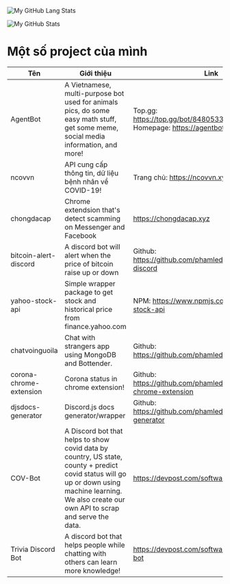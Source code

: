 ![My GitHub Lang Stats](https://github-readme-stats.vercel.app/api/top-langs/?username=phamleduy04&theme=tokyonight&layout=compact)

![My GitHub Stats](https://github-readme-stats.vercel.app/api?username=phamleduy04&count_private=true&show_icons=true&theme=tokyonight)

# Một số project của mình
| Tên | Giới thiệu | Link |
|------|------|-----------|
| AgentBot | A Vietnamese, multi-purpose bot used for animals pics, do some easy math stuff, get some meme, social media information, and more! | Top.gg: https://top.gg/bot/848053364298088458 Homepage: https://agentbot.xyz |
| ncovvn | API cung cấp thông tin, dữ liệu bệnh nhân về COVID-19! | Trang chủ: https://ncovvn.xyz |
| chongdacap | Chrome extendsion that's detect scamming on Messenger and Facebook | https://chongdacap.xyz |
| bitcoin-alert-discord | A discord bot will alert when the price of bitcoin raise up or down | Github: https://github.com/phamleduy04/bitcoin-alert-discord |
| yahoo-stock-api | Simple wrapper package to get stock and historical price from finance.yahoo.com | NPM: https://www.npmjs.com/package/yahoo-stock-api |
| chatvoinguoila | Chat with strangers app using MongoDB and Bottender. | Github: https://github.com/phamleduy04/chatvoinguoila |
| corona-chrome-extension | Corona status in chrome extension! | Github: https://github.com/phamleduy04/corona-chrome-extension |
| djsdocs-generator | Discord.js docs generator/wrapper | Github: https://github.com/phamleduy04/djsdocs-generator |
| COV-Bot | A Discord bot that helps to show covid data by country, US state, county + predict covid status will go up or down using machine learning. We also create our own API to scrap and serve the data. | https://devpost.com/software/cov-bot-nv4g8u
| Trivia Discord Bot | A discord bot that helps people while chatting with others can learn more knowledge! | https://devpost.com/software/trivia-discord-bot
